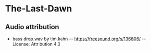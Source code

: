 # The-Last-Dawn


## Audio attribution

- bass drop.wav by tim.kahn -- https://freesound.org/s/136606/ -- License: Attribution 4.0